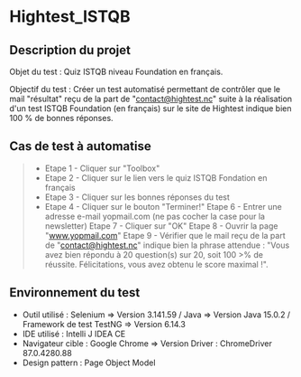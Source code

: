 # Hightest_ISTQB
## Description du projet

Objet du test : Quiz ISTQB niveau Foundation en français.

Objectif du test : Créer un test automatisé permettant de contrôler que le mail "résultat" reçu de la part de "contact@hightest.nc" suite à la réalisation d'un test ISTQB Foundation (en français) sur le site de Hightest indique bien 100 % de bonnes réponses.

## Cas de test à automatise

> - Etape 1 - Cliquer sur "Toolbox"
> - Etape 2 - Cliquer sur le lien vers le quiz ISTQB Fondation en français
> - Etape 3 - Cliquer sur les bonnes réponses du test
> - Etape 4 - Cliquer sur le bouton "Terminer!"
>Etape 6 - Entrer une adresse e-mail yopmail.com (ne pas cocher la case pour la newsletter)
>Etape 7 - Cliquer sur "OK"
>Etape 8 - Ouvrir la page "www.yopmail.com"
>Etape 9 - Vérifier que le mail reçu de la part de "contact@hightest.nc" indique bien la phrase attendue : "Vous avez bien répondu à 20 question(s) sur 20, soit 100 >% de réussite. Félicitations, vous avez obtenu le score maximal !".

## Environnement du test

- Outil utilisé : Selenium => Version 3.141.59 / Java => Version Java 15.0.2 / Framework de test TestNG => Version 6.14.3 
- IDE utilisé : Intelli J IDEA CE
- Navigateur cible : Google Chrome => Version Driver : ChromeDriver 87.0.4280.88
- Design pattern : Page Object Model

